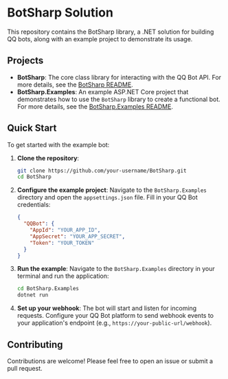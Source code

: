 # BotSharp Solution

This repository contains the BotSharp library, a .NET solution for building QQ bots, along with an example project to demonstrate its usage.

## Projects

- **BotSharp**: The core class library for interacting with the QQ Bot API. For more details, see the [BotSharp README](./BotSharp/README.md).
- **BotSharp.Examples**: An example ASP.NET Core project that demonstrates how to use the `BotSharp` library to create a functional bot. For more details, see the [BotSharp.Examples README](./BotSharp.Examples/README.md).

## Quick Start

To get started with the example bot:

1.  **Clone the repository**:
    ```bash
    git clone https://github.com/your-username/BotSharp.git
    cd BotSharp
    ```

2.  **Configure the example project**:
    Navigate to the `BotSharp.Examples` directory and open the `appsettings.json` file. Fill in your QQ Bot credentials:
    ```json
    {
      "QQBot": {
        "AppId": "YOUR_APP_ID",
        "AppSecret": "YOUR_APP_SECRET",
        "Token": "YOUR_TOKEN"
      }
    }
    ```

3.  **Run the example**:
    Navigate to the `BotSharp.Examples` directory in your terminal and run the application:
    ```bash
    cd BotSharp.Examples
    dotnet run
    ```

4.  **Set up your webhook**:
    The bot will start and listen for incoming requests. Configure your QQ Bot platform to send webhook events to your application's endpoint (e.g., `https://your-public-url/webhook`).

## Contributing

Contributions are welcome! Please feel free to open an issue or submit a pull request.
